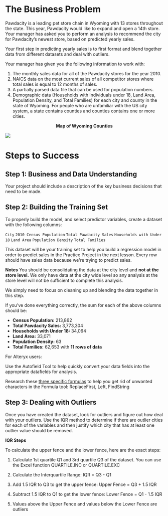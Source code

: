 # The Business Problem
Pawdacity is a leading pet store chain in Wyoming with 13 stores throughout the state. This year, Pawdacity would like to expand and open a 14th store. Your manager has asked you to perform an analysis to recommend the city for Pawdacity’s newest store, based on predicted yearly sales.

Your first step in predicting yearly sales is to first format and blend together data from different datasets and deal with outliers.

Your manager has given you the following information to work with:

1. The monthly sales data for all of the Pawdacity stores for the year 2010.
2. NAICS data on the most current sales of all competitor stores where total sales is equal to 12 months of sales.
3. A partially parsed data file that can be used for population numbers.
4. Demographic data (Households with individuals under 18, Land Area, Population Density, and Total Families) for each city and county in the state of Wyoming. For people who are unfamiliar with the US city system, a state contains counties and counties contains one or more cities.

<center><b>Map of Wyoming Counties</b></center>

![](https://video.udacity-data.com/topher/2019/August/5d47a493_wyoming-county-map/wyoming-county-map.gif)


# Steps to Success
## Step 1: Business and Data Understanding
Your project should include a description of the key business decisions that need to be made.

## Step 2: Building the Training Set
To properly build the model, and select predictor variables, create a dataset with the following columns:

`City`
`2010 Census Population`
`Total Pawdacity Sales`
`Households with Under 18`
`Land Area`
`Population Density`
`Total Families`

This dataset will be your training set to help you build a regression model in order to predict sales in the Practice Project in the next lesson. Every row should have sales data because we're trying to predict sales.

<b>Notes</b>
You should be consolidating the data at the city level and <b>not at the store level.</b> We only have data at the city wide level so any analysis at the store level will not be sufficient to complete this analysis.

We simply need to focus on cleaning up and blending the data together in this step.

If you’ve done everything correctly, the sum for each of the above columns should be:

- <b>Census Population:</b> 213,862
- <b>Total Pawdacity Sales:</b> 3,773,304
- <b>Households with Under 18:</b> 34,064
- <b>Land Area:</b> 33,071
- <b>Population Density:</b> 63
- <b>Total Families:</b> 62,653
with <b>11 rows of data</b>

For Alteryx users:

Use the Autofield Tool to help quickly convert your data fields into the appropriate datafields for analysis.

Research these <a href = "http://help.alteryx.com/10.6/index.htm#Reference/Functions.htm#String">three specific formulas</a> to help you get rid of unwanted characters in the Formula tool: ReplaceFirst, Left, FindString

## Step 3: Dealing with Outliers
Once you have created the dataset, look for outliers and figure out how deal with your outliers. Use the IQR method to determine if there are outlier cities for each of the variables and then justify which city that has at least one outlier value should be removed.

<b>IQR Steps</b>

To calculate the upper fence and the lower fence, here are the exact steps:

1. Calculate 1st quartile Q1 and 3rd quartile Q3 of the dataset. You can use the Excel function QUARTILE.INC or QUARTILE.EXC

2. Calculate the Interquartile Range: IQR = Q3 - Q1

3. Add 1.5 IQR to Q3 to get the upper fence: Upper Fence = Q3 + 1.5 IQR

4. Subtract 1.5 IQR to Q1 to get the lower fence: Lower Fence = Q1 - 1.5 IQR

5. Values above the Upper Fence and values below the Lower Fence are outliers
